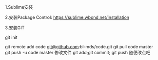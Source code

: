 1.Sublime安装  

2.安装Package Control: 
  https://sublime.wbond.net/installation

3.安装GIT

  git init
  
  git remote add code git@github.com:bl-mds/code.git
  git pull code master
  git push -u code master
  修改文件
  git add;git commit; git push
 随便改点吧

